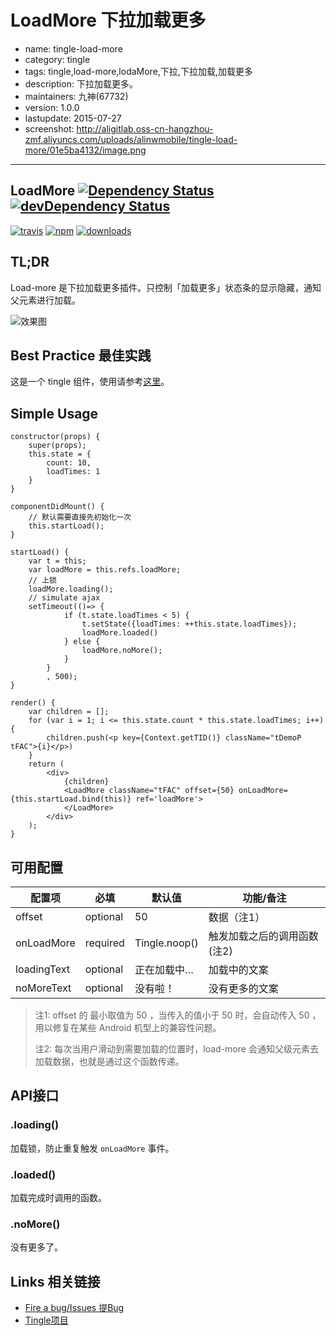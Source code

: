 # LoadMore 下拉加载更多

- name: tingle-load-more
- category: tingle
- tags: tingle,load-more,lodaMore,下拉,下拉加载,加载更多
- description: 下拉加载更多。
- maintainers: 九神(67732)
- version: 1.0.0
- lastupdate: 2015-07-27
- screenshot: http://aligitlab.oss-cn-hangzhou-zmf.aliyuncs.com/uploads/alinwmobile/tingle-load-more/01e5ba4132/image.png

---

## LoadMore [![Dependency Status](http://img.shields.io/david/tinglejs/tingle-load-more.svg?style=flat-square)](https://david-dm.org/tinglejs/tingle-load-more) [![devDependency Status](http://img.shields.io/david/dev/tinglejs/tingle-load-more.svg?style=flat-square)](https://david-dm.org/tinglejs/tingle-load-more#info=devDependencies)

[![travis][travis-image]][travis-url]
[![npm][npm-image]][npm-url]
[![downloads][downloads-image]][downloads-url]

## TL;DR

Load-more 是下拉加载更多插件。只控制「加载更多」状态条的显示隐藏，通知父元素进行加载。

![效果图](http://aligitlab.oss-cn-hangzhou-zmf.aliyuncs.com/uploads/alinwmobile/tingle-load-more/01e5ba4132/image.png)

## Best Practice 最佳实践

这是一个 tingle 组件，使用请参考[这里](http://gitlab.alibaba-inc.com/alinwmobile/tingle/tree/master)。


## Simple Usage

```
constructor(props) {
    super(props);
    this.state = {
        count: 10,
        loadTimes: 1
    }
}

componentDidMount() {
    // 默认需要直接先初始化一次
    this.startLoad();
}

startLoad() {
    var t = this;
    var loadMore = this.refs.loadMore;
    // 上锁
    loadMore.loading();
    // simulate ajax
    setTimeout(()=> {
            if (t.state.loadTimes < 5) {
                t.setState({loadTimes: ++this.state.loadTimes});
                loadMore.loaded()
            } else {
                loadMore.noMore();
            }
        }
        , 500);
}

render() {
    var children = [];
    for (var i = 1; i <= this.state.count * this.state.loadTimes; i++) {
        children.push(<p key={Context.getTID()} className="tDemoP tFAC">{i}</p>)
    }
    return (
        <div>
            {children}
            <LoadMore className="tFAC" offset={50} onLoadMore={this.startLoad.bind(this)} ref='loadMore'>
            </LoadMore>
        </div>
    );
}
```


## 可用配置

| 配置项 | 必填 | 默认值 | 功能/备注 |
|---|----|---|----|
|offset|optional|50| 数据（注1）|
|onLoadMore|required|Tingle.noop()| 触发加载之后的调用函数 (注2) |
|loadingText|optional|正在加载中…| 加载中的文案 |
|noMoreText|optional|没有啦！| 没有更多的文案 |


> 注1: offset 的 最小取值为 50 ，当传入的值小于 50 时，会自动传入 50 ，用以修复在某些 Android 机型上的兼容性问题。
>
> 注2: 每次当用户滑动到需要加载的位置时，load-more 会通知父级元素去加载数据，也就是通过这个函数传递。


## API接口

### .loading()

加载锁，防止重复触发 `onLoadMore` 事件。

### .loaded()

加载完成时调用的函数。

### .noMore()

没有更多了。

## Links 相关链接

- [Fire a bug/Issues 提Bug](http://gitlab.alibaba-inc.com/alinwmobile/tingle-load-more/issues)
- [Tingle项目](http://gitlab.alibaba-inc.com/alinwmobile/tingle/tree/master)

[travis-image]: https://img.shields.io/travis/tinglejs/tingle-load-more.svg?style=flat-square
[travis-url]: https://travis-ci.org/tinglejs/tingle-load-more
[npm-image]: https://img.shields.io/npm/v/tingle-load-more.svg?style=flat-square
[npm-url]: https://npmjs.org/package/tingle-load-more
[downloads-image]: https://img.shields.io/npm/dm/tingle-load-more.svg?style=flat-square
[downloads-url]: https://npmjs.org/package/tingle-load-more